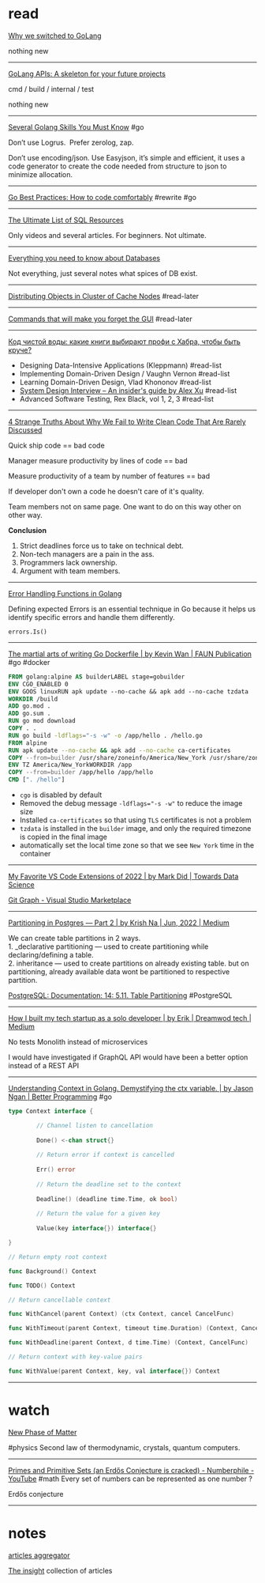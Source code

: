 # read 
[Why we switched to GoLang](https://link.medium.com/8IkaRYn9Sqb)

nothing new 
___

[GoLang APIs: A skeleton for your future projects](https://link.medium.com/AiWUErt9Sqb)

cmd / build / internal / test 

nothing new

___

[Several Golang Skills You Must Know](https://link.medium.com/HN9Iy3E9Sqb) #go 

Don’t use Logrus.  Prefer zerolog, zap.

Don’t use encoding/json. Use Easyjson, it’s simple and efficient, it uses a code generator to create the code needed from structure to json to minimize allocation.

___

[Go Best Practices: How to code comfortably](https://link.medium.com/zTBqEgP9Sqb) #rewrite #go


___

[The Ultimate List of SQL Resources](https://link.medium.com/u6Cqu6V9Sqb)

Only videos and several articles. For beginners. Not ultimate.

___

[Everything you need to know about Databases](https://link.medium.com/mLVkOf09Sqb)

Not everything, just several notes what spices of DB exist.

___

[Distributing Objects in Cluster of Cache Nodes](https://link.medium.com/jtrRzL69Sqb) #read-later

___
[Commands that will make you forget the GUI](https://medium.com/codex/the-linux-swiss-army-knife-dd9d27668c0e) #read-later 

___

[Код чистой воды: какие книги выбирают профи с Хабра, чтобы быть круче?](https://habr.com/ru/company/habr/blog/671406/)

- Designing Data-Intensive Applications (Kleppmann) #read-list
- Implementing Domain-Driven Design / Vaughn Vernon #read-list 
- Learning Domain-Driven Design, Vlad Khononov #read-list 
- [System Design Interview – An insider's guide by Alex Xu](https://www.amazon.com/Alex-Xu/e/B08BNMFT7P/ref=dp_byline_cont_book_1) #read-list 
- Advanced Software Testing, Rex Black, vol 1, 2, 3 #read-list 

___

[4 Strange Truths About Why We Fail to Write Clean Code That Are Rarely Discussed](https://javascript.plainenglish.io/4-strange-truths-about-why-we-fail-to-write-clean-code-that-are-rarely-discussed-bf8db252f747)

Quick ship code == bad code 

Manager measure productivity by lines of code == bad 

Measure productivity of a team by number of features == bad 

If developer don't own a code he doesn't care of it's quality. 

Team members not on same page. One want to do on this way other on other way. 

 **Conclusion**

1.  Strict deadlines force us to take on technical debt.
2.  Non-tech managers are a pain in the ass.
3.  Programmers lack ownership.
4.  Argument with team members.
___
[Error Handling Functions in Golang](https://levelup.gitconnected.com/error-handling-functions-in-golang-159ae73164b3)

Defining expected Errors is an essential technique in Go because it helps us identify specific errors and handle them differently.

`errors.Is()`
___

[The martial arts of writing Go Dockerfile | by Kevin Wan | FAUN Publication](https://faun.pub/the-martial-arts-of-writing-go-dockerfile-9dcffd010619) #go #docker

```dockerfile
FROM golang:alpine AS builderLABEL stage=gobuilder
ENV CGO_ENABLED 0  
ENV GOOS linuxRUN apk update --no-cache && apk add --no-cache tzdata
WORKDIR /build
ADD go.mod .  
ADD go.sum .  
RUN go mod download  
COPY . .  
RUN go build -ldflags="-s -w" -o /app/hello . /hello.go  
FROM alpine
RUN apk update --no-cache && apk add --no-cache ca-certificates  
COPY --from=builder /usr/share/zoneinfo/America/New_York /usr/share/zoneinfo/America/New_York  
ENV TZ America/New_YorkWORKDIR /app  
COPY --from=builder /app/hello /app/hello
CMD [". /hello"]
```

-   `cgo` is disabled by default
-   Removed the debug message `-ldflags="-s -w"` to reduce the image size
-   Installed `ca-certificates` so that using `TLS` certificates is not a problem
-   `tzdata` is installed in the `builder` image, and only the required timezone is copied in the final image
-   automatically set the local time zone so that we see `New York` time in the container

___

[My Favorite VS Code Extensions of 2022 | by Mark Did | Towards Data Science](https://link.medium.com/SmpU5R78Tqb)

[Git Graph - Visual Studio Marketplace](https://marketplace.visualstudio.com/items?itemName=mhutchie.git-graph)
___

[Partitioning in Postgres — Part 2 | by Krish Na | Jun, 2022 | Medium](https://link.medium.com/BYYOk2c9Tqb)

We can create table partitions in 2 ways.  
1. _declarative partitioning — used to create partitioning while declaring/defining a table.  
2. inheritance — used to create partitions on already existing table. but on partitioning, already available data wont be partitioned to respective partition.

[PostgreSQL: Documentation: 14: 5.11. Table Partitioning](https://www.postgresql.org/docs/current/ddl-partitioning.html#:~:text=PostgreSQL%20offers%20built%2Din%20support,values%20assigned%20to%20different%20partitions.) #PostgreSQL 

___

[How I built my tech startup as a solo developer | by Erik | Dreamwod tech | Medium](https://link.medium.com/jivx3Ip9Tqb)

No tests
Monolith instead of microservices

I would have investigated if GraphQL API would have been a better option instead of a REST API

___

[Understanding Context in Golang. Demystifying the ctx variable. | by Jason Ngan | Better Programming](https://betterprogramming.pub/understanding-context-in-golang-7f574d9d94e0) #go 

```go
type Context interface {

		// Channel listen to cancellation
		
		Done() <-chan struct{}
		
		// Return error if context is cancelled
		
		Err() error
		
		// Return the deadline set to the context
		
		Deadline() (deadline time.Time, ok bool)
		
		// Return the value for a given key
		
		Value(key interface{}) interface{}

}

// Return empty root context

func Background() Context

func TODO() Context

// Return cancellable context

func WithCancel(parent Context) (ctx Context, cancel CancelFunc)

func WithTimeout(parent Context, timeout time.Duration) (Context, CancelFunc)

func WithDeadline(parent Context, d time.Time) (Context, CancelFunc)

// Return context with key-value pairs

func WithValue(parent Context, key, val interface{}) Context
```
___

# watch 
[New Phase of Matter](https://youtu.be/ieDIpgso4no)

#physics 
Second law of thermodynamic, crystals, quantum computers.
___
[Primes and Primitive Sets (an Erdős Conjecture is cracked) - Numberphile - YouTube](https://www.youtube.com/watch?v=33YSWaR3kAQ)
#math
Every set of numbers can be represented as one number ? 

Erdős conjecture
___
# notes 

[articles aggregator](https://devurls.com/)

[The insight](https://codertoentrepreneurs.substack.com/archive) collection of articles 